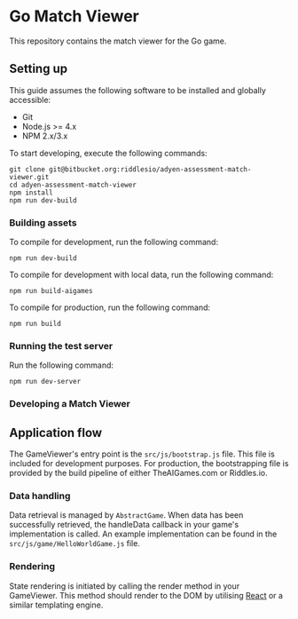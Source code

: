 # Go Match Viewer

This repository contains the match viewer for the Go game.

## Setting up

This guide assumes the following software to be installed and globally
accessible:

- Git
- Node.js >= 4.x
- NPM 2.x/3.x

To start developing, execute the following commands:

```
git clone git@bitbucket.org:riddlesio/adyen-assessment-match-viewer.git
cd adyen-assessment-match-viewer
npm install
npm run dev-build
```

### Building assets

To compile for development, run the following command:

```
npm run dev-build
```

To compile for development with local data, run the following command:
```
npm run build-aigames
```

To compile for production, run the following command:

```
npm run build
```

### Running the test server

Run the following command:

```
npm run dev-server
```

### Developing a Match Viewer

## Application flow

The GameViewer's entry point is the `src/js/bootstrap.js` file. This file is
included for development purposes. For production, the bootstrapping file is
provided by the build pipeline of either TheAIGames.com or Riddles.io.

### Data handling

Data retrieval is managed by `AbstractGame`. When data has been successfully
retrieved, the handleData callback in your game's implementation is called.
An example implementation can be found in the `src/js/game/HelloWorldGame.js`
file.

### Rendering

State rendering is initiated by calling the render method in your GameViewer.
This method should render to the DOM by utilising [React](https://facebook.github.io/react/)
or a similar templating engine.